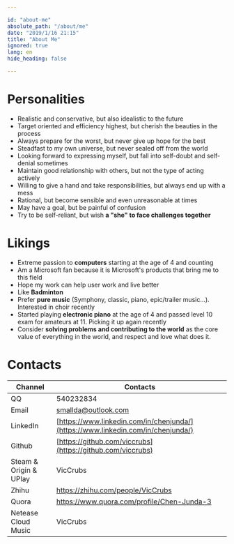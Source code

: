 ```yaml
---

id: "about-me"
absolute_path: "/about/me"
date: "2019/1/16 21:15"
title: "About Me"
ignored: true
lang: en
hide_heading: false

---
```


# Personalities

- Realistic and conservative, but also idealistic to the future
- Target oriented and efficiency highest, but cherish the beauties in the process
- Always prepare for the worst, but never give up hope for the best
- Steadfast to my own universe, but never sealed off from the world
- Looking forward to expressing myself, but fall into self-doubt and self-denial sometimes
- Maintain good relationship with others, but not the type of acting actively
- Willing to give a hand and take responsibilities, but always end up with a mess
- Rational, but become sensible and even unreasonable at times
- May have a goal, but be painful of confusion
- Try to be self-reliant, but wish **a "she" to face challenges together**

# Likings

- Extreme passion to **computers** starting at the age of 4 and counting
- Am a Microsoft fan because it is Microsoft's products that bring me to this field
- Hope my work can help user work and live better
- Like **Badminton**
- Prefer **pure music** (Symphony, classic, piano, epic/trailer music...). Interested in choir recently
- Started playing **electronic piano** at the age of 4 and passed level 10 exam for amateurs at 11. Picking it up again recently
- Consider **solving problems and contributing to the world** as the core value of everything in the world, and respect and love what does it.

# Contacts

| Channel | Contacts |
| --- | -- |
| QQ | 540232834 |
| Email | [smallda@outlook.com](mailto:smallda@outlook.com) |
| LinkedIn | [https://www.linkedin.com/in/chenjunda/](https://www.linkedin.com/in/chenjunda/) |
| Github | [https://github.com/viccrubs](https://github.com/viccrubs) |
| Steam & Origin & UPlay | VicCrubs |
| Zhihu |  https://zhihu.com/people/VicCrubs |
| Quora | https://www.quora.com/profile/Chen-Junda-3 |
| Netease Cloud Music | VicCrubs |
